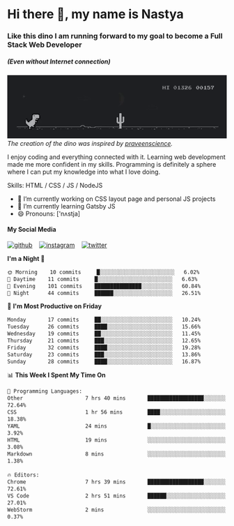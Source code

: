 # Hi there 👋, my name is Nastya
### Like this dino I am running forward to my goal to become a Full Stack Web Developer
##### (Even without Internet connection)
[//]: # (Here may be a photo)

![Dino](https://raw.githubusercontent.com/nastyacodes/nastyacodes/master/images/dino.gif)  
*The creation of the dino was inspired by [praveenscience](https://github.com/praveenscience).*  

I enjoy coding and everything connected with it.
Learning web development made me more confident in my skills.
Programming is definitely a sphere where I can put my knowledge into what I love doing.

Skills: HTML  / CSS / JS / NodeJS

- 🔭 I’m currently working on CSS layout page and personal JS projects
- 🌱 I’m currently learning Gatsby JS 
- 😄 Pronouns: ['nʌstja] 

#### My Social Media
[<img src='images\social-media\github.ico' alt='github' height='50'>](https://github.com/nastyacodes) &nbsp;&nbsp; [<img src='images\social-media\instagram.ico' alt='instagram' height='50'>](https://www.instagram.com/nastyacodes/) &nbsp;&nbsp; [<img src='images\social-media\twitter.ico' alt='twitter' height='50'>](https://twitter.com/nastyacodes)  

<!--START_SECTION:waka-->
**I'm a Night 🦉** 

```text
🌞 Morning    10 commits     █░░░░░░░░░░░░░░░░░░░░░░░░   6.02% 
🌆 Daytime    11 commits     █░░░░░░░░░░░░░░░░░░░░░░░░   6.63% 
🌃 Evening    101 commits    ███████████████░░░░░░░░░░   60.84% 
🌙 Night      44 commits     ██████░░░░░░░░░░░░░░░░░░░   26.51%

```
📅 **I'm Most Productive on Friday** 

```text
Monday       17 commits     ██░░░░░░░░░░░░░░░░░░░░░░░   10.24% 
Tuesday      26 commits     ████░░░░░░░░░░░░░░░░░░░░░   15.66% 
Wednesday    19 commits     ██░░░░░░░░░░░░░░░░░░░░░░░   11.45% 
Thursday     21 commits     ███░░░░░░░░░░░░░░░░░░░░░░   12.65% 
Friday       32 commits     ████░░░░░░░░░░░░░░░░░░░░░   19.28% 
Saturday     23 commits     ███░░░░░░░░░░░░░░░░░░░░░░   13.86% 
Sunday       28 commits     ████░░░░░░░░░░░░░░░░░░░░░   16.87%

```


📊 **This Week I Spent My Time On** 

```text
💬 Programming Languages: 
Other                    7 hrs 40 mins       ██████████████████░░░░░░░   72.64% 
CSS                      1 hr 56 mins        ████░░░░░░░░░░░░░░░░░░░░░   18.38% 
YAML                     24 mins             █░░░░░░░░░░░░░░░░░░░░░░░░   3.92% 
HTML                     19 mins             ░░░░░░░░░░░░░░░░░░░░░░░░░   3.08% 
Markdown                 8 mins              ░░░░░░░░░░░░░░░░░░░░░░░░░   1.38%

🔥 Editors: 
Chrome                   7 hrs 39 mins       ██████████████████░░░░░░░   72.61% 
VS Code                  2 hrs 51 mins       ██████░░░░░░░░░░░░░░░░░░░   27.01% 
WebStorm                 2 mins              ░░░░░░░░░░░░░░░░░░░░░░░░░   0.37%

```


<!--END_SECTION:waka-->

<!-- [![Top Langs](https://github-readme-stats.vercel.app/api/top-langs/?username=nastyacodes&layout=compact)](https://github.com/anuraghazra/github-readme-stats)

[![willianrod's wakatime stats](https://github-readme-stats.vercel.app/api/wakatime?username=nastyacodes&layout=compact)](https://github.com/anuraghazra/github-readme-stats) -->
